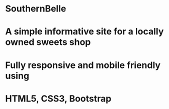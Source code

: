 # SouthernBelle
# A simple informative site for a locally owned sweets shop
# Fully responsive and mobile friendly using
# HTML5, CSS3, Bootstrap
